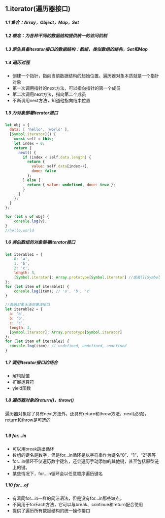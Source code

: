 ## 1.iterator(遍历器接口)
##### 1.1 集合：Array，Object，Map，Set
##### 1.2 概念：为各种不同的数据结构提供统一的访问机制
##### 1.3 原生具备Iterator接口的数据结构：数组，类似数组的结构，Set和Map
##### 1.4 遍历过程
* 创建一个指针，指向当前数据结构的起始位置。遍历器对象本质就是一个指针对象
* 第一次调用指针的next方法，可以指向指针的第一个成员
* 第二次调用next方法，指向第二个成员
* 不断调用next方法，知道他指向结束位置
##### 1.5 为对象部署Iterator接口
```javascript
let obj = {
  data: [ 'hello', 'world' ],
  [Symbol.iterator]() {
    const self = this;
    let index = 0;
    return {
      next() {
        if (index < self.data.length) {
          return {
            value: self.data[index++],
            done: false
          };
        } else {
          return { value: undefined, done: true };
        }
      }
    };
  }
};

for (let v of obj) {
    console.log(v);
}
//hello,world
```
##### 1.6 类似数组的对象部署Iterator接口
```javascript
let iterable1 = {
    0: 'a',
    1: 'b',
    2: 'c',
    length: 3,
    [Symbol.iterator]: Array.prototype[Symbol.iterator] //或者[][Symbol.iterator]
};
for (let item of iterable1) {
    console.log(item); // 'a', 'b', 'c'
}

//普通对象无法部署该接口
let iterable2 = {
  a: 'a',
  b: 'b',
  c: 'c',
  length: 3,
  [Symbol.iterator]: Array.prototype[Symbol.iterator]
};
for (let item of iterable2) {
  console.log(item); // undefined, undefined, undefined
}
```
##### 1.7 调用Iterator接口的场合
* 解构赋值
* 扩展运算符
* yield函数
##### 1.8 遍历器对象的return()，throw()
遍历器对象除了具有next方法外，还具有return和throw方法，next(必须)，return和throw是可选的
```javascript

```
##### 1.9 for...in
* 可以用break跳出循环
* 数组的键名是数字，但是for...in循环是以字符串作为键名“0”、“1”、“2”等等
* for...in循环不仅遍历数字键名，还会遍历手动添加的其他键，甚至包括原型链上的键。
* 某些情况下，for...in循环会以任意顺序遍历键名
##### 1.10 for...of
* 有着同for...in一样的简洁语法，但是没有for...in那些缺点。
* 不同用于forEach方法，它可以与break、continue和return配合使用
* 提供了遍历所有数据结构的统一操作接口

